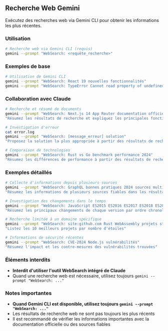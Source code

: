 ## Recherche Web Gemini

Exécutez des recherches web via Gemini CLI pour obtenir les informations les plus récentes.

### Utilisation

```bash
# Recherche web via Gemini CLI (requis)
gemini --prompt "WebSearch: <requête_recherche>"
```

### Exemples de base

```bash
# Utilisation de Gemini CLI
gemini --prompt "WebSearch: React 19 nouvelles fonctionnalités"
gemini --prompt "WebSearch: TypeError Cannot read property of undefined solution"
```

### Collaboration avec Claude

```bash
# Recherche et résumé de documents
gemini --prompt "WebSearch: Next.js 14 App Router documentation officielle"
"Résumez les résultats de recherche et expliquez les principales fonctionnalités"

# Investigation d'erreur
cat error.log
gemini --prompt "WebSearch: [message_erreur] solution"
"Proposez la solution la plus appropriée à partir des résultats de recherche"

# Comparaison de technologies
gemini --prompt "WebSearch: Rust vs Go benchmark performance 2024"
"Résumez les différences de performance à partir des résultats de recherche"
```

### Exemples détaillés

```bash
# Collecte d'informations depuis plusieurs sources
gemini --prompt "WebSearch: GraphQL bonnes pratiques 2024 sources multiples"
"Résumez les informations de plusieurs sources fiables dans les résultats de recherche"

# Investigation des changements dans le temps
gemini --prompt "WebSearch: JavaScript ES2015 ES2016 ES2017 ES2018 ES2019 ES2020 ES2021 ES2022 ES2023 ES2024 fonctionnalités"
"Résumez les principaux changements de chaque version par ordre chronologique"

# Recherche limitée à un domaine spécifique
gemini --prompt "WebSearch: site:github.com Rust WebAssembly projets stars:>1000"
"Listez les 10 meilleurs projets par nombre d'étoiles"

# Informations de sécurité récentes
gemini --prompt "WebSearch: CVE-2024 Node.js vulnérabilités"
"Résumez l'impact et les contre-mesures des vulnérabilités trouvées"
```

### Éléments interdits

- **Interdit d'utiliser l'outil WebSearch intégré de Claude**
- Quand une recherche web est nécessaire, utilisez toujours `gemini --prompt "WebSearch: ..."`

### Notes importantes

- **Quand Gemini CLI est disponible, utilisez toujours `gemini --prompt "WebSearch: ..."`**
- Les résultats de recherche web ne sont pas toujours les plus récents
- Il est recommandé de vérifier les informations importantes avec la documentation officielle ou des sources fiables
